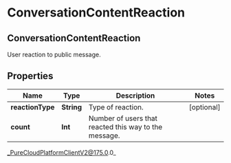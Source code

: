# ConversationContentReaction

## ConversationContentReaction
User reaction to public message.

## Properties

|Name | Type | Description | Notes|
|------------ | ------------- | ------------- | -------------|
| **reactionType** | **String** | Type of reaction. | [optional] |
| **count** | **Int** | Number of users that reacted this way to the message. | |



_PureCloudPlatformClientV2@175.0.0_
